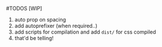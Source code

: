 
#TODOS [WIP]

1. auto prop on spacing
2. add autoprefixer (when required..)
3. add scripts for compilation and add `dist/` for css compiled
4. that'd be telling!